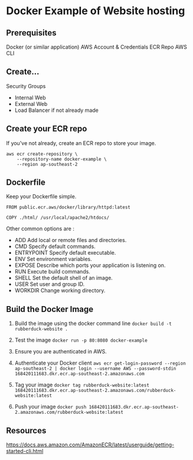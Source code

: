 # Docker Example of Website hosting

## Prerequisites

Docker (or similar application)
AWS Account & Credentials
ECR Repo
AWS CLI

## Create...

Security Groups
 - Internal Web
 - External Web
 - Load Balancer if not already made
 
## Create your ECR repo

If you've not already, create an ECR repo to store your image.
```
aws ecr create-repository \
    --repository-name docker-example \
    --region ap-southeast-2
```

## Dockerfile

Keep your Dockerfile simple. 

```
FROM public.ecr.aws/docker/library/httpd:latest

COPY ./html/ /usr/local/apache2/htdocs/
```

Other common options are :
 - ADD	Add local or remote files and directories.
 - CMD	Specify default commands.
 - ENTRYPOINT	Specify default executable.
 - ENV	Set environment variables.
 - EXPOSE	Describe which ports your application is listening on.
 - RUN	Execute build commands.
 - SHELL	Set the default shell of an image.
 - USER	Set user and group ID.
 - WORKDIR	Change working directory.


## Build the Docker Image

1. Build the image using the docker command line
`docker build -t rubberduck-website .`

2. Test the image
`docker run -p 80:8080 docker-example`

3. Ensure you are authenticated in AWS.

4. Authenticate your Docker client
`aws ecr get-login-password --region ap-southeast-2 | docker login --username AWS --password-stdin 168420111683.dkr.ecr.ap-southeast-2.amazonaws.com`

5. Tag your image
`docker tag rubberduck-website:latest 168420111683.dkr.ecr.ap-southeast-2.amazonaws.com/rubberduck-website:latest`

6. Push your image
`docker push 168420111683.dkr.ecr.ap-southeast-2.amazonaws.com/rubberduck-website:latest`

## Resources

https://docs.aws.amazon.com/AmazonECR/latest/userguide/getting-started-cli.html
